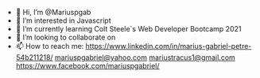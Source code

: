 - 👋 Hi, I’m @Mariuspgab
- 👀 I’m interested in Javascript
- 🌱 I’m currently learning Colt Steele`s Web Developer Bootcamp 2021
- 💞️ I’m looking to collaborate on 
- 📫 How to reach me:
https://www.linkedin.com/in/marius-gabriel-petre-54b211218/
mariuspgabriel@yahoo.com 
mariustracus1@gmail.com
https://www.facebook.com/mariuspgabriel/

<!---
Mariuspgab/Mariuspgab is a ✨ special ✨ repository because its `README.md` (this file) appears on your GitHub profile.
You can click the Preview link to take a look at your changes.
--->
